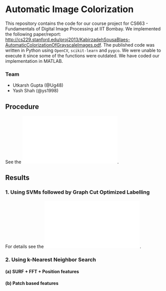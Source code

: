 # Automatic Image Colorization
This repository contains the code for our course project for CS663 - Fundamentals of Digital Image Processing at IIT Bombay. We implemented the following paper/report: http://cs229.stanford.edu/proj2013/KabirzadehSousaBlaes-AutomaticColorizationOfGrayscaleImages.pdf. The published code was written in Python using `OpenCV`, `scikit-learn` and `pygco`. We were unable to execute it since some of the functions were outdated. We have coded our implementation in MATLAB.

### Team
* Utkarsh Gupta (@Ug48)
* Yash Shah (@ys1998)

## Procedure
See the ![report](report.pdf).

## Results
### 1. Using SVMs followed by Graph Cut Optimized Labelling
For details see the ![report](report.pdf).

### 2. Using k-Nearest Neighbor Search
#### (a) SURF + FFT + Position features

#### (b) Patch based features
